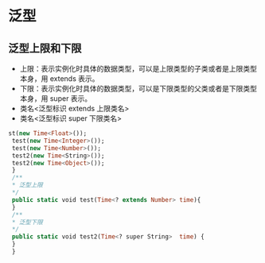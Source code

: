 # **泛型**
## **泛型上限和下限**
- 上限：表示实例化时具体的数据类型，可以是上限类型的⼦类或者是上限类型本身，⽤ extends 表示。
- 下限：表示实例化时具体的数据类型，可以是下限类型的⽗类或者是下限类型本身，⽤ super 表示。
- 类名<泛型标识 extends 上限类名>
- 类名<泛型标识 super 下限类名>
```sql
st(new Time<Float>());
 test(new Time<Integer>());
 test(new Time<Number>());
 test2(new Time<String>());
 test2(new Time<Object>());
 }
 /**
 * 泛型上限
 */
 public static void test(Time<? extends Number> time){
 }
 /**
 * 泛型下限
 */
 public static void test2(Time<? super String>  time) {
 }
 }

```
